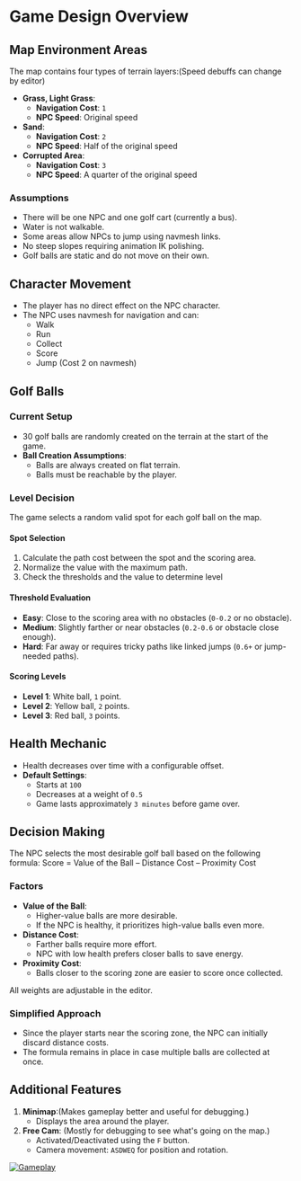 # Game Design Overview

## Map Environment Areas
The map contains four types of terrain layers:(Speed debuffs can change by editor)

- **Grass, Light Grass**: 
  - **Navigation Cost**: `1`
  - **NPC Speed**: Original speed
- **Sand**: 
  - **Navigation Cost**: `2`
  - **NPC Speed**: Half of the original speed
- **Corrupted Area**: 
  - **Navigation Cost**: `3`
  - **NPC Speed**: A quarter of the original speed

### Assumptions
- There will be one NPC and one golf cart (currently a bus).
- Water is not walkable.
- Some areas allow NPCs to jump using navmesh links.
- No steep slopes requiring animation IK polishing.
- Golf balls are static and do not move on their own.

## Character Movement
- The player has no direct effect on the NPC character.
- The NPC uses navmesh for navigation and can:
  - Walk
  - Run
  - Collect
  - Score
  - Jump (Cost 2 on navmesh)

## Golf Balls
### Current Setup
- 30 golf balls are randomly created on the terrain at the start of the game.
- **Ball Creation Assumptions**:
  - Balls are always created on flat terrain.
  - Balls must be reachable by the player.

### Level Decision
The game selects a random valid spot for each golf ball on the map.

#### Spot Selection
1. Calculate the path cost between the spot and the scoring area.
2. Normalize the value with the maximum path.
3. Check the thresholds and the value to determine level

#### Threshold Evaluation
- **Easy**: Close to the scoring area with no obstacles (`0-0.2` or no obstacle).
- **Medium**: Slightly farther or near obstacles (`0.2-0.6` or obstacle close enough).
- **Hard**: Far away or requires tricky paths like linked jumps (`0.6+` or jump-needed paths).

#### Scoring Levels
- **Level 1**: White ball, `1` point.
- **Level 2**: Yellow ball, `2` points.
- **Level 3**: Red ball, `3` points.

## Health Mechanic
- Health decreases over time with a configurable offset.
- **Default Settings**: 
  - Starts at `100`
  - Decreases at a weight of `0.5`
  - Game lasts approximately `3 minutes` before game over.

## Decision Making
The NPC selects the most desirable golf ball based on the following formula:
Score = Value of the Ball – Distance Cost – Proximity Cost

### Factors
- **Value of the Ball**:
  - Higher-value balls are more desirable.
  - If the NPC is healthy, it prioritizes high-value balls even more.
- **Distance Cost**:
  - Farther balls require more effort.
  - NPC with low health prefers closer balls to save energy.
- **Proximity Cost**:
  - Balls closer to the scoring zone are easier to score once collected.

All weights are adjustable in the editor.

### Simplified Approach
- Since the player starts near the scoring zone, the NPC can initially discard distance costs.
- The formula remains in place in case multiple balls are collected at once.

## Additional Features
1. **Minimap**:(Makes gameplay better and useful for debugging.)
   - Displays the area around the player. 
2. **Free Cam**: (Mostly for debugging to see what's going on the map.)
   - Activated/Deactivated using the `F` button.
   - Camera movement: `ASDWEQ` for position and rotation.

[![Gameplay](https://img.youtube.com/vi/sA5RsNt9vLA/0.jpg)](https://youtu.be/sA5RsNt9vLA)
